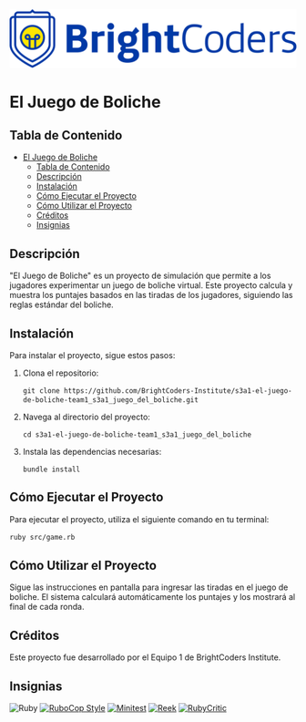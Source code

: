 ![BrightCoders Logo](img/logo.png)

# El Juego de Boliche

## Tabla de Contenido
- [El Juego de Boliche](#el-juego-de-boliche)
  - [Tabla de Contenido](#tabla-de-contenido)
  - [Descripción](#descripción)
  - [Instalación](#instalación)
  - [Cómo Ejecutar el Proyecto](#cómo-ejecutar-el-proyecto)
  - [Cómo Utilizar el Proyecto](#cómo-utilizar-el-proyecto)
  - [Créditos](#créditos)
  - [Insignias](#insignias)

## Descripción
"El Juego de Boliche" es un proyecto de simulación que permite a los jugadores experimentar un juego de boliche virtual. Este proyecto calcula y muestra los puntajes basados en las tiradas de los jugadores, siguiendo las reglas estándar del boliche.

## Instalación
Para instalar el proyecto, sigue estos pasos:
1. Clona el repositorio:
   ```
   git clone https://github.com/BrightCoders-Institute/s3a1-el-juego-de-boliche-team1_s3a1_juego_del_boliche.git
   ```
2. Navega al directorio del proyecto:
   ```
   cd s3a1-el-juego-de-boliche-team1_s3a1_juego_del_boliche
   ```
3. Instala las dependencias necesarias:
   ```
   bundle install
   ```

## Cómo Ejecutar el Proyecto
Para ejecutar el proyecto, utiliza el siguiente comando en tu terminal:
```bash
ruby src/game.rb
```

## Cómo Utilizar el Proyecto
Sigue las instrucciones en pantalla para ingresar las tiradas en el juego de boliche. El sistema calculará automáticamente los puntajes y los mostrará al final de cada ronda.

## Créditos
Este proyecto fue desarrollado por el Equipo 1 de BrightCoders Institute.

## Insignias
![Ruby](https://img.shields.io/badge/ruby-%23CC342D.svg?style=for-the-badge&logo=ruby&logoColor=white)
[![RuboCop Style](https://img.shields.io/badge/code_style-RuboCop-brightgreen.svg)](https://github.com/rubocop/rubocop)
[![Minitest](https://img.shields.io/badge/test-Minitest-blue.svg)](https://github.com/seattlerb/minitest)
[![Reek](https://img.shields.io/badge/code_smell-Reek-yellowgreen.svg)](https://github.com/troessner/reek)
[![RubyCritic](https://img.shields.io/badge/code_quality-RubyCritic-orange.svg)](https://github.com/whitesmith/rubycritic)
